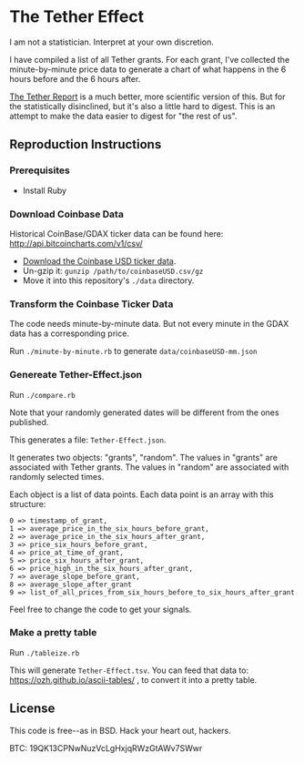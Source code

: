 # The Tether Effect

I am not a statistician. Interpret at your own discretion.

I have compiled a list of all Tether grants. For each grant, I've collected the minute-by-minute price data to generate a chart of what happens in the 6 hours before and the 6 hours after.

[The Tether Report](https://www.tetherreport.com/) is a much better, more scientific version of this. But for the statistically disinclined, but it's also a little hard to digest. This is an attempt to make the data easier to digest for "the rest of us".

## Reproduction Instructions

### Prerequisites

* Install Ruby

### Download Coinbase Data

Historical CoinBase/GDAX ticker data can be found here: http://api.bitcoincharts.com/v1/csv/

* [Download the Coinbase USD ticker data](http://api.bitcoincharts.com/v1/csv/coinbaseUSD.csv.gz).
* Un-gzip it: `gunzip /path/to/coinbaseUSD.csv/gz`
* Move it into this repository's `./data` directory.

### Transform the Coinbase Ticker Data

The code needs minute-by-minute data. But not every minute in the GDAX data has a corresponding price.

Run `./minute-by-minute.rb` to generate `data/coinbaseUSD-mm.json`

### Genereate Tether-Effect.json

Run `./compare.rb`

Note that your randomly generated dates will be different from the ones published.

This generates a file: `Tether-Effect.json`.

It generates two objects: "grants", "random". The values in "grants" are associated with Tether grants. The values in "random" are associated with randomly selected times.

Each object is a list of data points. Each data point is an array with this structure:

```
0 => timestamp_of_grant,
1 => average_price_in_the_six_hours_before_grant,
2 => average_price_in_the_six_hours_after_grant,
3 => price_six_hours_before_grant,
4 => price_at_time_of_grant,
5 => price_six_hours_after_grant,
6 => price_high_in_the_six_hours_after_grant,
7 => average_slope_before_grant,
8 => average_slope_after_grant
9 => list_of_all_prices_from_six_hours_before_to_six_hours_after_grant
```

Feel free to change the code to get your signals.

### Make a pretty table

Run `./tableize.rb`

This will generate `Tether-Effect.tsv`. You can feed that data to: https://ozh.github.io/ascii-tables/ , to convert it into a pretty table.

## License

This code is free--as in BSD. Hack your heart out, hackers.

BTC: 19QK13CPNwNuzVcLgHxjqRWzGtAWv7SWwr
